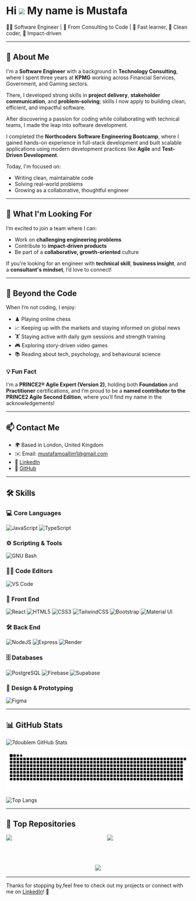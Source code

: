 # Hi ![](https://user-images.githubusercontent.com/18350557/176309783-0785949b-9127-417c-8b55-ab5a4333674e.gif) My name is Mustafa

👨‍💻 Software Engineer | 🔄 From Consulting to Code | 🚀 Fast learner, 🧼 Clean coder, 🎯 Impact-driven

---

## 👋 About Me

I'm a **Software Engineer** with a background in **Technology Consulting**, where I spent three years at **KPMG** working across Financial Services, Government, and Gaming sectors.

There, I developed strong skills in **project delivery**, **stakeholder communication**, and **problem-solving**; skills I now apply to building clean, efficient, and impactful software.

After discovering a passion for coding while collaborating with technical teams, I made the leap into software development.

I completed the **Northcoders Software Engineering Bootcamp**, where I gained hands-on experience in full-stack development and built scalable applications using modern development practices like **Agile** and **Test-Driven Development**.

Today, I'm focused on:
- Writing clean, maintainable code
- Solving real-world problems
- Growing as a collaborative, thoughtful engineer

---

## 🔎 What I'm Looking For

I’m excited to join a team where I can:

- Work on **challenging engineering problems**
- Contribute to **impact-driven products**
- Be part of a **collaborative, growth-oriented** culture

If you're looking for an engineer with **technical skill**, **business insight**, and a **consultant's mindset**, I’d love to connect!

---

## 🎨 Beyond the Code

When I’m not coding, I enjoy:

- ♟️ Playing online chess
- 📈 Keeping up with the markets and staying informed on global news
- 🏋️ Staying active with daily gym sessions and strength training
- 🎮 Exploring story-driven video games
- 📚 Reading about tech, psychology, and behavioural science

### 💡 Fun Fact

I'm a **PRINCE2® Agile Expert (Version 2)**, holding both **Foundation** and **Practitioner** certifications, and I’m proud to be a **named contributor to the PRINCE2 Agile Second Edition**, where you’ll find my name in the acknowledgements!

---

## 📫 Contact Me

- 🌍 Based in London, United Kingdom  
- ✉️ Email: [mustafamoallim1@gmail.com](mailto:mustafamoallim1@gmail.com)  
- 💼 [LinkedIn](https://www.linkedin.com/in/mustafamoallim)  
- 🐙 [GitHub](https://github.com/7doublem)

---

## 🛠️ Skills

### 💻 Core Languages
<p align="left">
  <img src="https://raw.githubusercontent.com/danielcranney/readme-generator/main/public/icons/skills/javascript-colored.svg" width="36" height="36" alt="JavaScript" />
  <img src="https://raw.githubusercontent.com/danielcranney/readme-generator/main/public/icons/skills/typescript-colored.svg" width="36" height="36" alt="TypeScript" />
</p>

### ⚙️ Scripting & Tools
<p align="left">
  <img src="https://raw.githubusercontent.com/danielcranney/readme-generator/main/public/icons/skills/gnubash.svg" width="36" height="36" alt="GNU Bash" />
</p>

### 🧑‍💻 Code Editors
<p align="left">
  <img src="https://raw.githubusercontent.com/danielcranney/readme-generator/main/public/icons/skills/visualstudiocode-colored.svg" width="36" height="36" alt="VS Code" />
</p>

### 🎨 Front End
<p align="left">
  <img src="https://raw.githubusercontent.com/danielcranney/readme-generator/main/public/icons/skills/react-colored.svg" width="36" height="36" alt="React" />
  <img src="https://raw.githubusercontent.com/danielcranney/readme-generator/main/public/icons/skills/html5-colored.svg" width="36" height="36" alt="HTML5" />
  <img src="https://raw.githubusercontent.com/danielcranney/readme-generator/main/public/icons/skills/css3-colored.svg" width="36" height="36" alt="CSS3" />
  <img src="https://raw.githubusercontent.com/danielcranney/readme-generator/main/public/icons/skills/tailwindcss-colored.svg" width="36" height="36" alt="TailwindCSS" />
  <img src="https://raw.githubusercontent.com/danielcranney/readme-generator/main/public/icons/skills/bootstrap-colored.svg" width="36" height="36" alt="Bootstrap" />
  <img src="https://raw.githubusercontent.com/danielcranney/readme-generator/main/public/icons/skills/materialui-colored.svg" width="36" height="36" alt="Material UI" />
</p>

### 🛠 Back End
<p align="left">
  <img src="https://raw.githubusercontent.com/danielcranney/readme-generator/main/public/icons/skills/nodejs-colored.svg" width="36" height="36" alt="NodeJS" />
  <img src="https://raw.githubusercontent.com/danielcranney/readme-generator/main/public/icons/skills/express-colored.svg" width="36" height="36" alt="Express" />
  <img src="https://raw.githubusercontent.com/danielcranney/readme-generator/main/public/icons/skills/render-colored.svg" width="36" height="36" alt="Render" />
</p>

### 🗄 Databases
<p align="left">
  <img src="https://raw.githubusercontent.com/danielcranney/readme-generator/main/public/icons/skills/postgresql-colored.svg" width="36" height="36" alt="PostgreSQL" />
  <img src="https://raw.githubusercontent.com/danielcranney/readme-generator/main/public/icons/skills/firebase-colored.svg" width="36" height="36" alt="Firebase" />
  <img src="https://raw.githubusercontent.com/danielcranney/readme-generator/main/public/icons/skills/supabase-colored.svg" width="36" height="36" alt="Supabase" />
</p>

### 🎨 Design & Prototyping
<p align="left">
  <img src="https://raw.githubusercontent.com/danielcranney/readme-generator/main/public/icons/skills/figma-colored.svg" width="36" height="36" alt="Figma" />
</p>

---

## 📊 GitHub Stats

![7doublem GitHub Stats](https://github-readme-stats.vercel.app/api?username=7doublem&show_icons=true&count_private=true&hide_border=true&bg_color=000000&title_color=ffffff&text_color=ffffff&icon_color=0891b2)

![Snake animation](https://github.com/7doublem/7doublem/blob/output/github-contribution-grid-snake.svg)

![Top Langs](https://github-readme-stats.vercel.app/api/top-langs/?username=7doublem&langs_count=10&hide_border=true&bg_color=000000&title_color=ffffff&text_color=ffffff&icon_color=0891b2&locale=en&custom_title=Top%20Languages)

---

## 📁 Top Repositories

<p align="left">
  <a href="https://github.com/7doublem/be-truthy-news">
    <img align="left" width="45%" src="https://github-readme-stats.vercel.app/api/pin/?username=7doublem&repo=be-truthy-news&hide_border=true&bg_color=000000&title_color=ffffff&text_color=ffffff&icon_color=0891b2" />
  </a>
  <a href="https://github.com/7doublem/fe-truthy-news">
    <img align="right" width="45%" src="https://github-readme-stats.vercel.app/api/pin/?username=7doublem&repo=fe-truthy-news&hide_border=true&bg_color=000000&title_color=ffffff&text_color=ffffff&icon_color=0891b2" />
  </a>
</p>

<br/><br/><br/><br/>

<p align="center">
  <a href="https://github.com/7doublem/Roomies-App">
    <img width="45%" src="https://github-readme-stats.vercel.app/api/pin/?username=7doublem&repo=Roomies-App&hide_border=true&bg_color=000000&title_color=ffffff&text_color=ffffff&icon_color=0891b2" />
  </a>
</p>

---

Thanks for stopping by,feel free to check out my projects or connect with me on [LinkedIn](https://www.linkedin.com/in/mustafamoallim)! 🚀
